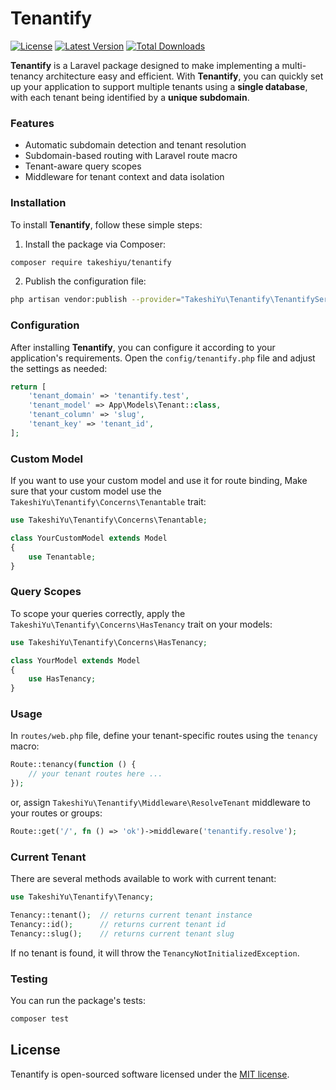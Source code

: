 # Tenantify

<a href="https://packagist.org/packages/takeshiyu/tenantify"><img alt="License" src="https://img.shields.io/packagist/l/takeshiyu/tenantify"></a>
<a href="https://packagist.org/packages/takeshiyu/tenantify"><img alt="Latest Version" src="https://img.shields.io/packagist/v/takeshiyu/tenantify"></a>
<a href="https://packagist.org/packages/takeshiyu/tenantify"><img alt="Total Downloads" src="https://img.shields.io/packagist/dt/takeshiyu/tenantify"></a>

**Tenantify** is a Laravel package designed to make implementing a multi-tenancy architecture easy and efficient. With **Tenantify**, you can quickly set up your application to support multiple tenants using a **single database**, with each tenant being identified by a **unique subdomain**.

### Features

* Automatic subdomain detection and tenant resolution
* Subdomain-based routing with Laravel route macro
* Tenant-aware query scopes
* Middleware for tenant context and data isolation

### Installation

To install **Tenantify**, follow these simple steps:

1. Install the package via Composer:

```bash
composer require takeshiyu/tenantify
```

2. Publish the configuration file:

```bash
php artisan vendor:publish --provider="TakeshiYu\Tenantify\TenantifyServiceProvider"
```

### Configuration

After installing **Tenantify**, you can configure it according to your application's requirements. Open the `config/tenantify.php` file and adjust the settings as needed:

```php
return [
    'tenant_domain' => 'tenantify.test',
    'tenant_model' => App\Models\Tenant::class,
    'tenant_column' => 'slug',
    'tenant_key' => 'tenant_id',
];
```

### Custom Model

If you want to use your custom model and use it for route binding, Make sure that your custom model use the `TakeshiYu\Tenantify\Concerns\Tenantable` trait:

```php
use TakeshiYu\Tenantify\Concerns\Tenantable;

class YourCustomModel extends Model
{
    use Tenantable;
}
```

### Query Scopes 

To scope your queries correctly, apply the `TakeshiYu\Tenantify\Concerns\HasTenancy` trait on your models:

```php
use TakeshiYu\Tenantify\Concerns\HasTenancy;

class YourModel extends Model
{
    use HasTenancy;
}
```

### Usage

In `routes/web.php` file, define your tenant-specific routes using the `tenancy` macro:

```php
Route::tenancy(function () {
    // your tenant routes here ...
});
```

or, assign `TakeshiYu\Tenantify\Middleware\ResolveTenant` middleware to your routes or groups:

```php
Route::get('/', fn () => 'ok')->middleware('tenantify.resolve');
```

### Current Tenant

There are several methods available to work with current tenant:

```php
use TakeshiYu\Tenantify\Tenancy;

Tenancy::tenant();  // returns current tenant instance
Tenancy::id();      // returns current tenant id
Tenancy::slug();    // returns current tenant slug
```

If no tenant is found, it will throw the `TenancyNotInitializedException`.

### Testing 

You can run the package's tests:

```bash
composer test
```

## License

Tenantify is open-sourced software licensed under the [MIT license](LICENSE.md).
